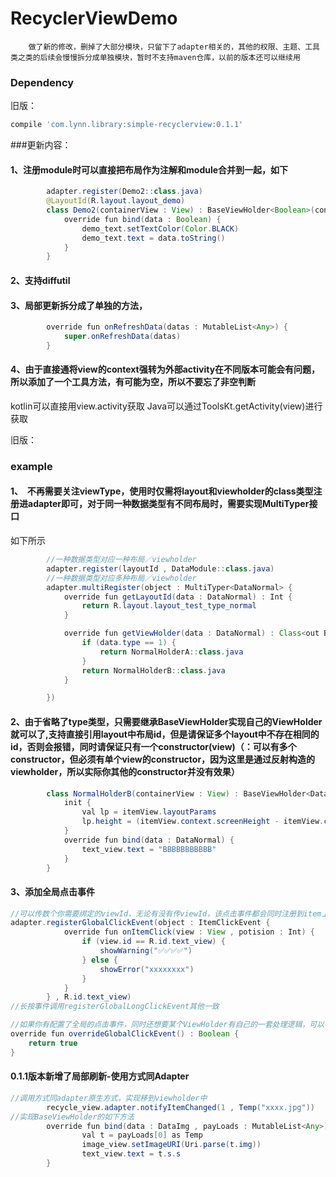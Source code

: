 # RecyclerViewDemo

		做了新的修改，删掉了大部分模块，只留下了adapter相关的，其他的权限、主题、工具类之类的后续会慢慢拆分成单独模块，暂时不支持maven仓库，以前的版本还可以继续用
### Dependency
旧版：
```gradle
compile 'com.lynn.library:simple-recyclerview:0.1.1'
```
###更新内容：
#### 1、注册module时可以直接把布局作为注解和module合并到一起，如下
```Java
        adapter.register(Demo2::class.java)
        @LayoutId(R.layout.layout_demo)
        class Demo2(containerView : View) : BaseViewHolder<Boolean>(containerView) {
            override fun bind(data : Boolean) {
                demo_text.setTextColor(Color.BLACK)
                demo_text.text = data.toString()
            }
        }
```
#### 2、支持diffutil
#### 3、局部更新拆分成了单独的方法，
```Java
        override fun onRefreshData(datas : MutableList<Any>) {
            super.onRefreshData(datas)
        }
```
#### 4、由于直接通将view的context强转为外部activity在不同版本可能会有问题，所以添加了一个工具方法，有可能为空，所以不要忘了非空判断
kotlin可以直接用view.activity获取
Java可以通过ToolsKt.getActivity(view)进行获取



旧版：
### example
#### 1、  不再需要关注viewType，使用时仅需将layout和viewholder的class类型注册进adapter即可，对于同一种数据类型有不同布局时，需要实现MultiTyper接口
如下所示
```Java
        //一种数据类型对应一种布局／viewholder
        adapter.register(layoutId , DataModule::class.java)
        //一种数据类型对应多种布局／viewholder
        adapter.multiRegister(object : MultiTyper<DataNormal> {
            override fun getLayoutId(data : DataNormal) : Int {
                return R.layout.layout_test_type_normal
            }

            override fun getViewHolder(data : DataNormal) : Class<out BaseViewHolder<DataNormal>> {
                if (data.type == 1) {
                    return NormalHolderA::class.java
                }
                return NormalHolderB::class.java
            }

        })

```

#### 2、由于省略了type类型，只需要继承BaseViewHolder实现自己的ViewHolder就可以了,支持直接引用layout中布局id，但是请保证多个layout中不存在相同的id，否则会报错，同时请保证只有一个constructor(view)（：可以有多个constructor，但必须有单个view的constructor，因为这里是通过反射构造的viewholder，所以实际你其他的constructor并没有效果）
```Java
        class NormalHolderB(containerView : View) : BaseViewHolder<DataNormal>(containerView) {
            init {
                val lp = itemView.layoutParams
                lp.height = (itemView.context.screenHeight - itemView.context.statusBarHeight) / 3
            }
            override fun bind(data : DataNormal) {
                text_view.text = "BBBBBBBBBBB"
            }
        }
```
#### 3、添加全局点击事件
```Java
//可以传数个你需要绑定的viewId，无论有没有传viewId，该点击事件都会同时注册到item上
adapter.registerGlobalClickEvent(object : ItemClickEvent {
            override fun onItemClick(view : View , potision : Int) {
                if (view.id == R.id.text_view) {
                    showWarning("✅✅✅✅")
                } else {
                    showError("xxxxxxxx")
                }
            }
        } , R.id.text_view)
//长按事件调用registerGlobalLongClickEvent其他一致

//如果你有配置了全局的点击事件，同时还想要某个ViewHolder有自己的一套处理逻辑，可以在viewholder里单独设置点击事件，同时重写overrideGlobalClickEvent方法，返回true即可
override fun overrideGlobalClickEvent() : Boolean {
    return true
}
```
#### 0.1.1版本新增了局部刷新-使用方式同Adapter
```Java
//调用方式同adapter原生方式，实现移到viewholder中
        recycle_view.adapter.notifyItemChanged(1 , Temp("xxxx.jpg"))
//实现BaseViewHolder的如下方法
        override fun bind(data : DataImg , payLoads : MutableList<Any>) {
                val t = payLoads[0] as Temp
                image_view.setImageURI(Uri.parse(t.img))
                text_view.text = t.s.s
        }
```



